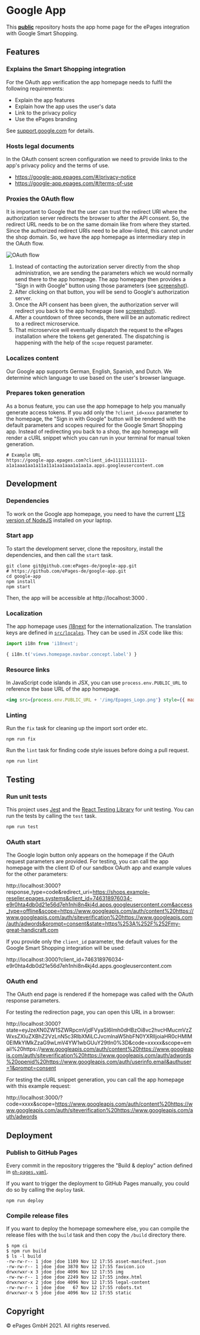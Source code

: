 # Google App

This <ins>**public**</ins> repository hosts the app home page for the ePages integration with Google Smart Shopping.

## Features

### Explains the Smart Shopping integration

For the OAuth app verification the app homepage needs to fulfil the following requirements:

- Explain the app features
- Explain how the app uses the user's data
- Link to the privacy policy
- Use the ePages branding

See [support.google.com](https://support.google.com/cloud/answer/9110914#verification-requirements&zippy=%2Cwhat-are-the-requirements-for-verification) for details.

### Hosts legal documents

In the OAuth consent screen configuration we need to provide links to the app's privacy policy and the terms of use.

- https://google-app.epages.com/#/privacy-notice
- https://google-app.epages.com/#/terms-of-use

### Proxies the OAuth flow

It is important to Google that the user can trust the redirect URI where the authorization server redirects the browser to after the API consent. So, the redirect URL needs to be on the same domain like from where they started. Since the authorized redirect URIs need to be allow-listed, this cannot under the shop domain. So, we have the app homepage as intermediary step in the OAuth flow.

![OAuth flow](./docs/oauth-flow.png)

1. Instead of contacting the autorization server directly from the shop administration, we are sending the parameters which we would normally send there to the app homepage. The app homepage then provides a "Sign in with Google" button using those parameters (see [screenshot](./docs/oauth-start.png)).
2. After clicking on that button, you will be send to Google's authorization server.
3. Once the API consent has been given, the authorization server will redirect you back to the app homepage (see [screenshot](./docs/oauth-end.png)).
4. After a countdown of three seconds, there will be an automatic redirect to a redirect microservice.
5. That microservice will eventually dispatch the request to the ePages installation where the tokens get generated. The dispatching is happening with the help of the `scope` request parameter.

### Localizes content

Our Google app supports German, English, Spanish, and Dutch.
We determine which language to use based on the user's browser language.

### Prepares token generation

As a bonus feature, you can use the app homepage to help you manually generate access tokens. If you add only the `?client_id=xxxx` parameter to the homepage, the "Sign in with Google" button will be rendered with the default parameters and scopes required for the Google Smart Shopping app. Instead of redirecting you back to a shop, the app homepage will render a cURL snippet which you can run in your terminal for manual token generation.

```
# Example URL
https://google-app.epages.com?client_id=111111111111-a1a1aaa1aa1a11a11a1aa1aaa1a1aa1a.apps.googleusercontent.com
```

## Development

### Dependencies

To work on the Google app homepage, you need to have the current [LTS version of NodeJS](https://nodejs.org/en/download/) installed on your laptop.

### Start app

To start the development server, clone the repository, install the dependencies, and then call the `start` task.

```shell
git clone git@github.com:ePages-de/google-app.git
# https://github.com/ePages-de/google-app.git
cd google-app
npm install
npm start
```

Then, the app will be accessible at http://localhost:3000 .

### Localization

The app homepage uses [i18next](https://www.i18next.com/) for the internationalization. The translation keys are defined in [`src/locales`](./src/locales). They can be used in JSX code like this:

```jsx
import i18n from 'i18next';
```

```jsx
{ i18n.t('views.homepage.navbar.concept.label') }
```

### Resource links

In JavaScript code islands in JSX, you can use `process.env.PUBLIC_URL` to reference the base URL of the app homepage.

```jsx
<img src={process.env.PUBLIC_URL + '/img/Epages_Logo.png'} style={{ maxWidth: '200px' }} />
```

### Linting

Run the `fix` task for cleaning up the import sort order etc.

```
npm run fix
```

Run the `lint` task for finding code style issues before doing a pull request.

```
npm run lint
```

## Testing

### Run unit tests

This project uses [Jest](https://jestjs.io/) and the [React Testing Library](https://testing-library.com/docs/react-testing-library/intro) for unit testing. You can run the tests by calling the `test` task.

```bash
npm run test
```

### OAuth start

The Google login button only appears on the homepage if the OAuth request parameters are provided. For testing, you can call the app homepage with the client ID of our sandbox OAuth app and example values for the other parameters:

http://localhost:3000?response_type=code&redirect_uri=https://shops.example-reseller.epages.systems&client_id=746318976034-e9r0hta4db0d21e56d7eh1nhi8n4kj4d.apps.googleusercontent.com&access_type=offline&scope=https://www.googleapis.com/auth/content%20https://www.googleapis.com/auth/siteverification%20https://www.googleapis.com/auth/adwords&prompt=consent&state=https%253A%252F%252Fmy-great-handicraft.com

If you provide only the `client_id` parameter, the default values for the Google Smart Shopping integration will be used:

http://localhost:3000?client_id=746318976034-e9r0hta4db0d21e56d7eh1nhi8n4kj4d.apps.googleusercontent.com

### OAuth end

The OAuth end page is rendered if the homepage was called with the OAuth response parameters.

For testing the redirection page, you can open this URL in a browser:

http://localhost:3000?state=eyJzeXN0ZW1SZWRpcmVjdFVyaSI6Imh0dHBzOi8vc2hvcHMucmVzZWxsZXIuZXBhZ2VzLnN5c3RlbXMiLCJvcmlnaW5hbFN0YXRlIjoiaHR0cHMlM0ElMkYlMkZzaG9wLmV4YW1wbGUuY29tIn0%3D&code=xxxxx&scope=email%20https://www.googleapis.com/auth/content%20https://www.googleapis.com/auth/siteverification%20https://www.googleapis.com/auth/adwords%20openid%20https://www.googleapis.com/auth/userinfo.email&authuser=1&prompt=consent

For testing the cURL snippet generation, you can call the app homepage with this example request:

http://localhost:3000/?code=xxxx&scope=https://www.googleapis.com/auth/content%20https://www.googleapis.com/auth/siteverification%20https://www.googleapis.com/auth/adwords

## Deployment

### Publish to GitHub Pages

Every commit in the repository triggeres the "Build & deploy" action defined in [`gh-pages.yaml`](.github/workflows/gh-pages.yaml).

If you want to trigger the deployment to GitHub Pages manually, you could do so by calling the `deploy` task.

```
npm run deploy
```

### Compile release files

If you want to deploy the homepage somewhere else, you can compile the release files with the `build` task and then copy the `/build` directory there.

```
$ npm ci
$ npm run build
$ ls -l build
-rw-rw-r-- 1 jdoe jdoe 1109 Nov 12 17:55 asset-manifest.json
-rw-rw-r-- 1 jdoe jdoe 3870 Nov 12 17:55 favicon.ico
drwxrwxr-x 3 jdoe jdoe 4096 Nov 12 17:55 img
-rw-rw-r-- 1 jdoe jdoe 2249 Nov 12 17:55 index.html
drwxrwxr-x 2 jdoe jdoe 4096 Nov 12 17:55 legal-content
-rw-rw-r-- 1 jdoe jdoe   67 Nov 12 17:55 robots.txt
drwxrwxr-x 5 jdoe jdoe 4096 Nov 12 17:55 static
```

## Copyright

© ePages GmbH 2021. All rights reserved.
